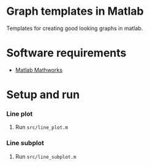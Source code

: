 # Graph templates in Matlab

Templates for creating good looking graphs in matlab.

# Software requirements

- [Matlab Mathworks](https://www.mathworks.com/)

# Setup and run

### Line plot

1. Run `src/line_plot.m`

### Line subplot

1. Run `src/line_subplot.m`
